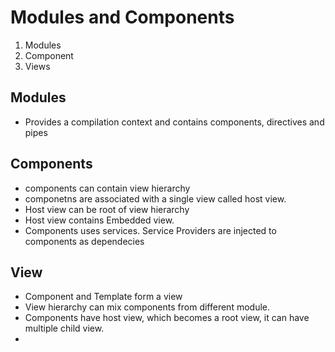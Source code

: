 # Modules and Components

1. Modules
2. Component
3. Views

## Modules
* Provides a compilation context and contains components, directives and pipes

## Components
* components can contain view hierarchy
* componetns are associated with a single view called host view.
* Host view can be root of view hierarchy
* Host view contains Embedded view.
* Components uses services. Service Providers are injected to components as dependecies  


## View
* Component and Template form a view
* View hierarchy can mix components from different module.
* Components have host view, which becomes a root view, it can have multiple child view.
* 
